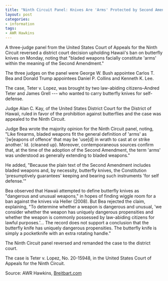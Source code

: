 ```yaml
---
title: "Ninth Circuit Panel: Knives Are 'Arms' Protected by Second Amendment"
layout: post
categories:
- information
tags:
- AWR Hawkins
---
```


A three-judge panel from the United States Court of Appeals for the Ninth Circuit reversed a district court decision upholding Hawaii's ban on butterfly knives on Monday, noting that "bladed weapons facially constitute 'arms' within the meaning of the Second Amendment."

The three judges on the panel were George W. Bush appointee Carlos T. Bea and Donald Trump appointees Daniel P. Collins and Kenneth K. Lee.

The case, Teter v. Lopez, was brought by two law-abiding citizens–Andred Teter and James Grell --- who wanted to carry butterfly knives for self-defense.

Judge Alan C. Kay, of the United States District Court for the District of Hawaii, ruled in favor of the prohibition against butterflies and the case was appealed to the Ninth Circuit.

Judge Bea wrote the majority opinion for the Ninth Circuit panel, noting, "Like firearms, bladed weapons fit the general definition of 'arms' as '[w]eapons of offence' that may be 'use[d] in wrath to cast at or strike another.' Id. (cleaned up). Moreover, contemporaneous sources confirm that, at the time of the adoption of the Second Amendment, the term 'arms' was understood as generally extending to bladed weapons."

He added, "Because the plain text of the Second Amendment includes bladed weapons and, by necessity, butterfly knives, the Constitution 'presumptively guarantees' keeping and bearing such instruments 'for self defense.'"

Bea observed that Hawaii attempted to define butterfly knives as "dangerous and unusual weapons," in hopes of finding wiggle room for a ban against the knives via Heller (2008). But Bea rejected the claim, explaining, "To determine whether a weapon is dangerous and unusual, 'we consider whether the weapon has uniquely dangerous propensities and whether the weapon is commonly possessed by law-abiding citizens for lawful purposes.'... The record does not support a conclusion that the butterfly knife has uniquely dangerous propensities. The butterfly knife is simply a pocketknife with an extra rotating handle."

The Ninth Circuit panel reversed and remanded the case to the district court.

The case is Teter v. Lopez, No. 20-15948, in the United States Court of Appeals for the Ninth Circuit.

Source: AWR Hawkins, [Breitbart.com](https://www.breitbart.com/2nd-amendment/2023/08/07/ninth-circuit-panel-knives-are-arms-protected-second-amendment/)
